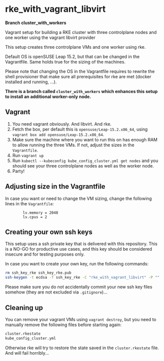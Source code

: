 # rke_with_vagrant_libvirt

**Branch cluster_with_workers**

Vagrant setup for building a RKE cluster with three controlplane nodes and one worker using the vagrant libvirt provider 

This setup creates three controlplane VMs and one worker using rke.

Default OS is openSUSE Leap 15.2, but that can be changed in the Vagrantfile. Same holds true for the sizing of the machines.

Please note that changing the OS in the Vagrantfile requires to rewrite the shell provisioner that make sure all prerequisites for rke are met (docker installed and running, ...).

**There is a branch called `cluster_with_workers` which enhances this setup to install an additional worker-only node.**

## Vagrant

1. You need vagrant obviously. And libvirt. And rke.
2. Fetch the box, per default this is `opensuse/Leap-15.2.x86_64`, using `vagrant box add opensuse/Leap-15.2.x86_64`.
3. Make sure the machine where you want to run this on has enough RAM to allow running the three VMs. If not, adjust the sizes in the `Vagrantfile`.
4. Run `vagrant up`
5. Run `kubectl --kubeconfig kube_config_cluster.yml get nodes` and you should see your three controlplane nodes as well as the worker node.
6. Party!

## Adjusting size in the Vagrantfile

In case you want or need to change the VM sizing, change the following lines in the `Vagrantfile`:
```
        lv.memory = 2048
        lv.cpus = 2
```

## Creating your own ssh keys

This setup uses a ssh private key that is delivered with this repository. This is a NO-GO for productive use cases, and this key should be considered insecure and for testing purposes only.

In case you want to create your own key, run the following commands:

```bash
rm ssh_key_rke ssh_key_rke.pub
ssh-keygen -t ecdsa -f ssh_key_rke -C "rke_with_vagrant_libvirt" -P ""
```

Please make sure you do not accidentally commit your new ssh key files somehow (they are not excluded via `.gitignore`)...

## Cleaning up

You can remove your vagrant VMs using `vagrant destroy`, but you need to manually remove the following files before starting again:
```bash
cluster.rkestate
kube_config_cluster.yml
```

Otherwise rke will try to restore the state saved in the `cluster.rkestate` file. And will fail horribly...
